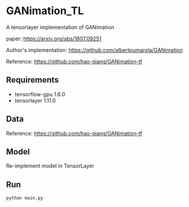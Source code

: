 # GANimation_TL

A tensorlayer implementation of GANimation

paper: https://arxiv.org/abs/1807.09251

Author's implementation: https://github.com/albertpumarola/GANimation

Reference: https://github.com/hao-qiang/GANimation-tf

## Requirements
- tensorflow-gpu 1.6.0
- tensorlayer 1.11.0

## Data

Reference: https://github.com/hao-qiang/GANimation-tf

## Model

Re-implement model in TensorLayer

## Run
```
python main.py
```

